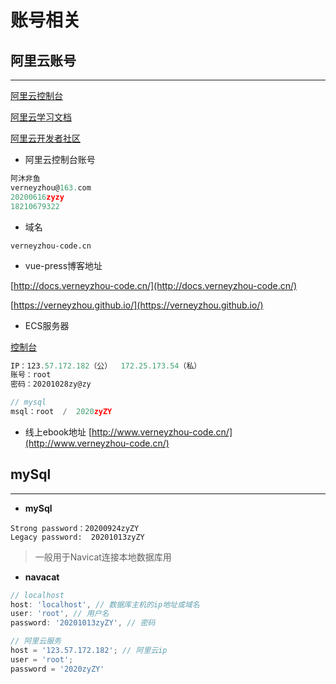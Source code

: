 # 账号相关


## 阿里云账号
---


[阿里云控制台](https://homenew.console.aliyun.com/)

[阿里云学习文档](https://help.aliyun.com/learn/learningpath)

[阿里云开发者社区](https://developer.aliyun.com/)

- 阿里云控制台账号
``` js
阿沐非鱼
verneyzhou@163.com
20200616zyzy
18210679322
```

- 域名

`verneyzhou-code.cn`

- vue-press博客地址

[http://docs.verneyzhou-code.cn/](http://docs.verneyzhou-code.cn/)

[https://verneyzhou.github.io/](https://verneyzhou.github.io/)

- ECS服务器

[控制台](https://ecs.console.aliyun.com/#/server/region/cn-beijing)
``` js
IP：123.57.172.182（公）  172.25.173.54（私）
账号：root
密码：20201028zy@zy

// mysql
msql：root  /  2020zyZY
```



- 线上ebook地址
[http://www.verneyzhou-code.cn/](http://www.verneyzhou-code.cn/)



## mySql
---
- __mySql__
```
Strong password：20200924zyZY
Legacy password:  20201013zyZY
```
> 一般用于Navicat连接本地数据库用


- __navacat__

``` js
// localhost
host: 'localhost', // 数据库主机的ip地址或域名
user: 'root', // 用户名
password: '20201013zyZY', // 密码

// 阿里云服务
host = '123.57.172.182'; // 阿里云ip
user = 'root';
password = '2020zyZY'
```


